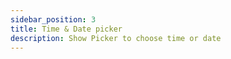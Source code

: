 ```yaml
---
sidebar_position: 3
title: Time & Date picker
description: Show Picker to choose time or date
---
```


